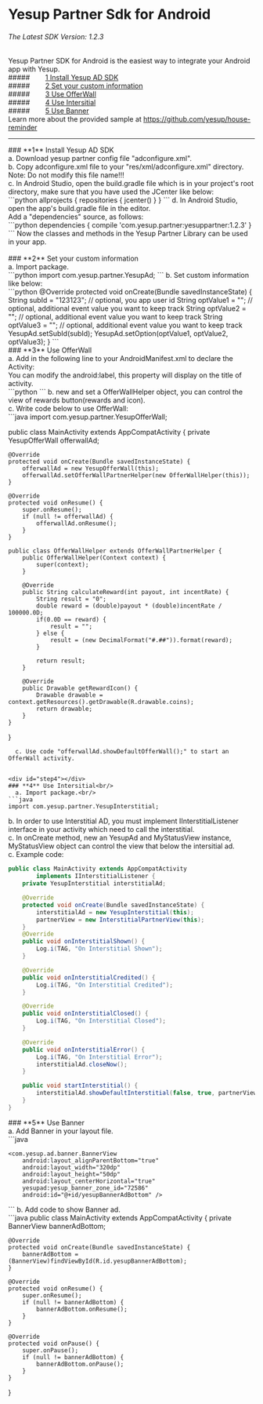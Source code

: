 # Yesup Partner Sdk for Android
###### The Latest SDK Version: 1.2.3
Yesup Partner SDK for Android is the easiest way to integrate your Android app with Yesup.<br/>
#####&nbsp;&nbsp;&nbsp;&nbsp;&nbsp;&nbsp;&nbsp;&nbsp;[1 Install Yesup AD SDK](#step1)<br/>
#####&nbsp;&nbsp;&nbsp;&nbsp;&nbsp;&nbsp;&nbsp;&nbsp;[2 Set your custom information](#step2)<br/>
#####&nbsp;&nbsp;&nbsp;&nbsp;&nbsp;&nbsp;&nbsp;&nbsp;[3 Use OfferWall](#step3)<br/>
#####&nbsp;&nbsp;&nbsp;&nbsp;&nbsp;&nbsp;&nbsp;&nbsp;[4 Use Intersitial](#step4)<br/>
#####&nbsp;&nbsp;&nbsp;&nbsp;&nbsp;&nbsp;&nbsp;&nbsp;[5 Use Banner](#step5)<br/>
Learn more about the provided sample at https://github.com/yesup/house-reminder<br/>
<hr/>

<div id="step1"></div>
### **1** Install Yesup AD SDK<br/>
  a. Download yesup partner config file "adconfigure.xml".<br/>
  b. Copy adconfigure.xml file to your "res/xml/adconfigure.xml" directory.<br/>
     Note: Do not modify this file name!!!<br/>
  c. In Android Studio, open the build.gradle file which is in your project's root directory,
     make sure that you have used the JCenter like below:<br/>
```python
     allprojects {
         repositories {
             jcenter()
         }
     }
```
  d. In Android Studio, open the app's build.gradle file in the editor.<br/>
     Add a "dependencies" source, as follows:<br/>
```python
     dependencies {
         compile 'com.yesup.partner:yesuppartner:1.2.3'
     }
```
  Now the classes and methods in the Yesup Partner Library can be used in your app.<br/><br/>

<div id="step2"></div>
### **2** Set your custom information<br/>
  a. Import package.<br/>
```python
    import com.yesup.partner.YesupAd;
```
  b. Set custom information like below:<br/>
```python
    @Override
    protected void onCreate(Bundle savedInstanceState) {
        String subId = "123123";  // optional, you app user id
        String optValue1 = "";    // optional, additional event value you want to keep track
        String optValue2 = "";    // optional, additional event value you want to keep track
        String optValue3 = "";    // optional, additional event value you want to keep track
        YesupAd.setSubId(subId);
        YesupAd.setOption(optValue1, optValue2, optValue3);
    }
```

<div id="step3"></div>
### **3** Use OfferWall<br/>
  a. Add in the following line to your AndroidManifest.xml to declare the Activity:<br/>
     You can modify the android:label, this property will display on the title of activity.<br/>
```python
    <activity android:name="com.yesup.ad.offerwall.OfferWallActivity" android:label="Offer Wall" />
```
  b. new and set a OfferWallHelper object, you can control the view of rewards button(rewards and icon).<br/>
  c. Write code below to use OfferWall:<br/>
```java
import com.yesup.partner.YesupOfferWall;

public class MainActivity extends AppCompatActivity {
    private YesupOfferWall offerwallAd;

    @Override
    protected void onCreate(Bundle savedInstanceState) {
        offerwallAd = new YesupOfferWall(this);
        offerwallAd.setOfferWallPartnerHelper(new OfferWallHelper(this));
    }

    @Override
    protected void onResume() {
        super.onResume();
        if (null != offerwallAd) {
            offerwallAd.onResume();
        }
    }

    public class OfferWallHelper extends OfferWallPartnerHelper {
        public OfferWallHelper(Context context) {
            super(context);
        }

        @Override
        public String calculateReward(int payout, int incentRate) {
            String result = "0";
            double reward = (double)payout * (double)incentRate / 100000.0D;
            if(0.0D == reward) {
                result = "";
            } else {
                result = (new DecimalFormat("#.##")).format(reward);
            }

            return result;
        }

        @Override
        public Drawable getRewardIcon() {
            Drawable drawable = context.getResources().getDrawable(R.drawable.coins);
            return drawable;
        }
    }
}
```
  c. Use code "offerwallAd.showDefaultOfferWall();" to start an OfferWall activity.


<div id="step4"></div>
### **4** Use Intersitial<br/>
  a. Import package.<br/>
```java
import com.yesup.partner.YesupInterstitial;
```
  b. In order to use Interstitial AD, you must implement IInterstitialListener interface in your activity which need to call the interstitial.<br/>
  c. In onCreate method, new an YesupAd and MyStatusView instance, MyStatusView object can control the view that below the intersitial ad.<br/>
  c. Example code:<br/>
```java
public class MainActivity extends AppCompatActivity
        implements IInterstitialListener {
    private YesupInterstitial interstitialAd;

    @Override
    protected void onCreate(Bundle savedInstanceState) {
        interstitialAd = new YesupInterstitial(this);
        partnerView = new InterstitialPartnerView(this);
    }
    @Override
    public void onInterstitialShown() {
        Log.i(TAG, "On Interstitial Shown");
    }

    @Override
    public void onInterstitialCredited() {
        Log.i(TAG, "On Interstitial Credited");
    }

    @Override
    public void onInterstitialClosed() {
        Log.i(TAG, "On Interstitial Closed");
    }

    @Override
    public void onInterstitialError() {
        Log.i(TAG, "On Interstitial Error");
        interstitialAd.closeNow();
    }

    public void startInterstitial() {
        interstitialAd.showDefaultInterstitial(false, true, partnerView);
    }
}
```

<div id="step5"></div>
### **5** Use Banner<br/>
  a. Add Banner in your layout file.<br/>
```java
<RelativeLayout xmlns:android="http://schemas.android.com/apk/res/android"
    xmlns:tools="http://schemas.android.com/tools"
    xmlns:yesupad="http://schemas.android.com/apk/res-auto/com.yesup.partner">

    <com.yesup.ad.banner.BannerView
        android:layout_alignParentBottom="true"
        android:layout_width="320dp"
        android:layout_height="50dp"
        android:layout_centerHorizontal="true"
        yesupad:yesup_banner_zone_id="72586"
        android:id="@+id/yesupBannerAdBottom" />
</RelativeLayout>
```
  b. Add code to show Banner ad.<br/>
```java
public class MainActivity extends AppCompatActivity {
    private BannerView bannerAdBottom;

    @Override
    protected void onCreate(Bundle savedInstanceState) {
        bannerAdBottom = (BannerView)findViewById(R.id.yesupBannerAdBottom);
    }

    @Override
    protected void onResume() {
        super.onResume();
        if (null != bannerAdBottom) {
            bannerAdBottom.onResume();
        }
    }

    @Override
    protected void onPause() {
        super.onPause();
        if (null != bannerAdBottom) {
            bannerAdBottom.onPause();
        }
    }
}
```
